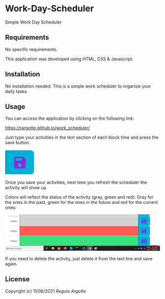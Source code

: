 # Work-Day-Scheduler

Simple Work Day Scheduler

Requirements
------------

No specific requirements.

This application was developed using HTML, CSS & Javascript.

Installation
------------

No installation needed.
This is a simple work scheduler to organize your daily tasks.


Usage
------------
You can access the application by clicking on the following link:

https://rargotte.github.io/work_scheduler/


Just type your activities in the text section of each block time and press the save button.

<img src= "assets/img/save_button.jpg" alt= "Save button">


Once you save your activities, next time you refresh the scheduler the activity will show up.

Colors will reflect the status of the activity (gray, green and red):
Gray for the ones in the past, green for the ones in the future and red for the current ones:


<img src= "assets/img/gray-green-red.jpg" alt= "Save button">

If you need to delete the activity, just delete it from the text line and save again.

## License
Copyright (c) 11/06/2021 _Regulo Argotte_